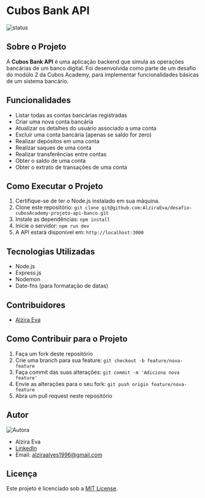 # Cubos Bank API


![status](https://img.shields.io/badge/status-em%20desenvolvimento-blue)

## Sobre o Projeto

A **Cubos Bank API** é uma aplicação backend que simula as operações bancárias de um banco digital. Foi desenvolvida como parte de um desafio do modúlo 2 da Cubos Academy, para implementar funcionalidades básicas de um sistema bancário.

## Funcionalidades

- Listar todas as contas bancárias registradas
- Criar uma nova conta bancária
- Atualizar os detalhes do usuário associado a uma conta
- Excluir uma conta bancária (apenas se saldo for zero)
- Realizar depósitos em uma conta
- Realizar saques de uma conta
- Realizar transferências entre contas
- Obter o saldo de uma conta
- Obter o extrato de transações de uma conta

## Como Executar o Projeto

1. Certifique-se de ter o Node.js instalado em sua máquina.
2. Clone este repositório: `git clone git@github.com:AlziraEva/desafio-cubosAcademy-projeto-api-banco.git`
3. Instale as dependências: `npm install`
4. Inicie o servidor: `npm run dev` 
5. A API estará disponível em: `http://localhost:3000`

## Tecnologias Utilizadas

- Node.js
- Express.js
- Nodemon
- Date-fns (para formatação de datas)

## Contribuidores

- [Alzira Eva](https://github.com/AlziraEva)

## Como Contribuir para o Projeto

1. Faça um fork deste repositório
2. Crie uma branch para sua feature: `git checkout -b feature/nova-feature`
3. Faça commit das suas alterações: `git commit -m 'Adiciona nova feature'`
4. Envie as alterações para o seu fork: `git push origin feature/nova-feature`
5. Abra um pull request neste repositório

## Autor

![Autora](https://github.com/AlziraEva/desafio-cubosAcademy-projeto-api-banco/assets/138158823/9862a6ec-be7e-4a4e-9518-bc5929682489)
- Alzira Eva
- [LinkedIn](https://www.linkedin.com/in/alzira-eva-cavalcanti-alves-a62b97135/)
- Email: alziraalves1996@gmail.com

## Licença

Este projeto é licenciado sob a [MIT License](LICENSE).
